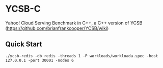 # YCSB-C

Yahoo! Cloud Serving Benchmark in C++, a C++ version of YCSB (https://github.com/brianfrankcooper/YCSB/wiki)

## Quick Start

```shell
./ycsb-redis -db redis -threads 1 -P workloads/workloada.spec -host 127.0.0.1 -port 30001 -nodes 6

```
